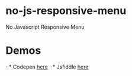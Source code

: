 # no-js-responsive-menu
No Javascript Responsive Menu
# Demos
⋅⋅* Codepen [here](https://codepen.io/kutluhann/pen/LJbEPe)
⋅⋅* Jsfiddle [here](https://jsfiddle.net/kutluhann/evncpsq1/1/)